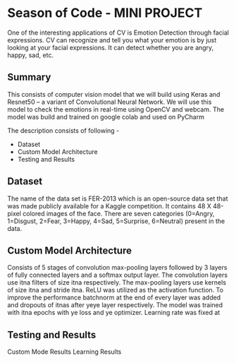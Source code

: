 # Season of Code - MINI PROJECT
One of the interesting applications of CV is Emotion Detection through facial expressions. CV can recognize and tell you what your emotion is by just looking at your facial expressions. It can detect whether you are angry, happy, sad, etc.

## Summary
This consists of computer vision model that we will build using Keras and Resnet50 – a variant of Convolutional Neural Network. We will use this model to check the emotions in real-time using OpenCV and webcam. The model was build and trained on google colab and used on PyCharm

The description consists of following -
  - Dataset
  - Custom Model Architecture
  - Testing and Results

## Dataset
The name of the data set is FER-2013 which is an open-source data set that was made publicly available for a Kaggle competition. It contains 48 X 48-pixel colored images of the face. There are seven categories (0=Angry, 1=Disgust, 2=Fear, 3=Happy, 4=Sad, 5=Surprise, 6=Neutral) present in the data. 

## Custom Model Architecture
Consists of 5 stages of convolution max-pooling layers followed by 3 layers of fully connected layers and a softmax output layer. The convolution layers use itna filters of size itna respectively. The max-pooling layers use kernels of size itna and stride itna. ReLU was utilized as the activation function. To improve the performance batchnorm at the end of every layer was added and dropouts of itnas after yeye layer respectively. The model was trained with itna epochs with ye loss and ye optimizer. Learning rate was fixed at 


## Testing and Results
Custom Mode Results 
Learning Results
